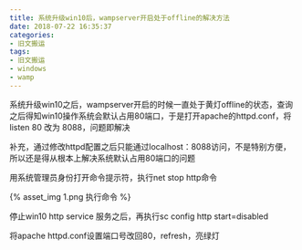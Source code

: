 ```yaml
---
title: 系统升级win10后，wampserver开启处于offline的解决方法
date: 2018-07-22 16:35:37
categories:
- 旧文搬运
tags:
- 旧文搬运
- windows
- wamp
---
```


系统升级win10之后，wampserver开启的时候一直处于黄灯offline的状态，查询之后得知win10操作系统会默认占用80端口，于是打开apache的httpd.conf，将listen 80 改为 8088，问题即解决

补充，通过修改httpd配置之后只能通过localhost：8088访问，不是特别方便，所以还是得从根本上解决系统默认占用80端口的问题

用系统管理员身份打开命令提示符，执行net stop http命令

{% asset_img 1.png  执行命令 %}

停止win10 http service 服务之后，再执行sc config http start=disabled

将apache httpd.conf设置端口号改回80，refresh，亮绿灯